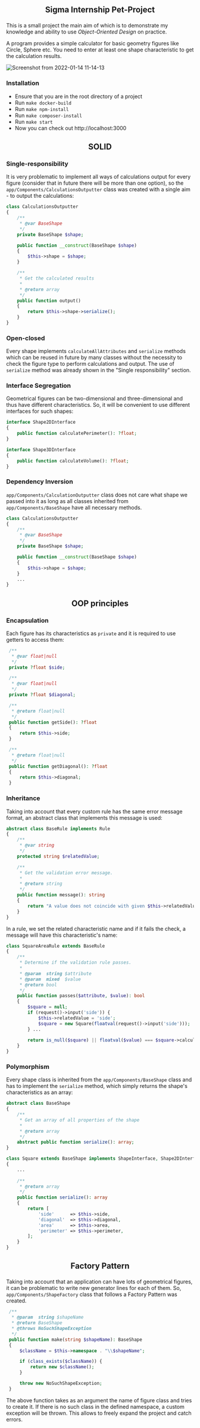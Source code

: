 ## <p align="center">Sigma Internship Pet-Project</p>

This is a small project the main aim of which is to demonstrate my knowledge and ability to use *Object-Oriented Design* on practice.

A program provides a simple calculator for basic geometry figures like Circle, Sphere etc. You need to enter at least one shape characteristic to get the calculation results.

![Screenshot from 2022-01-14 11-14-13](https://user-images.githubusercontent.com/95583010/149490178-23b75c1a-be93-467a-9e33-089077d3f2c3.png)

### Installation

- Ensure that you are in the root directory of a project
- Run `make docker-build`
- Run `make npm-install`
- Run `make composer-install`
- Run `make start`
- Now you can check out http://localhost:3000

## <p align="center">SOLID</p>
### Single-responsibility
It is very problematic to implement all ways of calculations output for every figure (consider that in future there will
be more than one option), so the `app/Components/CalculationsOutputter` class was created with a single aim - to output
the calculations:
```php
class CalculationsOutputter
{
    /**
     * @var BaseShape
     */
    private BaseShape $shape;

    public function __construct(BaseShape $shape)
    {
        $this->shape = $shape;
    }

    /**
     * Get the calculated results
     * 
     * @return array
     */
    public function output()
    {
        return $this->shape->serialize();
    }
}
```
### Open-closed
Every shape implements `calculateAllAttributes` and `serialize` methods which can be reused in future by many classes
without the necessity to check the figure type to perform calculations and output. The use of `serialize` method was
already shown in the "Single responsibility" section.
### Interface Segregation
Geometrical figures can be two-dimensional and three-dimensional and thus have different characteristics. So, it will be
convenient to use different interfaces for such shapes:
```php
interface Shape2DInterface
{
    public function calculatePerimeter(): ?float;
}

interface Shape3DInterface
{
    public function calculateVolume(): ?float;
}
```
### Dependency Inversion
`app/Components/CalculationOutputter` class does not care what shape we passed into it as long as all classes inherited
from `app/Components/BaseShape` have all necessary methods.
```php
class CalculationsOutputter
{
    /**
     * @var BaseShape
     */
    private BaseShape $shape;

    public function __construct(BaseShape $shape)
    {
        $this->shape = $shape;
    }
    ...
}
 ```
## <p align="center">OOP principles</p>
### Encapsulation
Each figure has its characteristics as `private` and it is required to use getters to access them:
```php
 /**
  * @var float|null
  */
 private ?float $side;

 /**
  * @var float|null
  */
 private ?float $diagonal;

 /**
  * @return float|null
  */
 public function getSide(): ?float
 {
     return $this->side;
 }

 /**
  * @return float|null
  */
 public function getDiagonal(): ?float
 {
     return $this->diagonal;
 }
```
### Inheritance
Taking into account that every custom rule has the same error message format, an abstract class that implements this
message is used:
```php
abstract class BaseRule implements Rule
{
    /**
     * @var string
     */
    protected string $relatedValue;

    /**
     * Get the validation error message.
     *
     * @return string
     */
    public function message(): string
    {
        return "A value does not coincide with given $this->relatedValue.";
    }
}
```
In a rule, we set the related characteristic name and if it fails the check, a message will have this characteristic's
name:
```php
class SquareAreaRule extends BaseRule
{
    /**
     * Determine if the validation rule passes.
     *
     * @param  string $attribute
     * @param  mixed  $value
     * @return bool
     */
    public function passes($attribute, $value): bool
    {
        $square = null;
        if (request()->input('side')) {
            $this->relatedValue = 'side';
            $square = new Square(floatval(request()->input('side')));
        } ...
        
        return is_null($square) || floatval($value) === $square->calculateArea();
    }
}
```
### Polymorphism
Every shape class is inherited from the `app/Components/BaseShape` class and has to implement the `serialize` method,
which simply returns the shape's characteristics as an array:
```php
abstract class BaseShape
{
    /**
     * Get an array of all properties of the shape
     *
     * @return array
     */
    abstract public function serialize(): array;
}

class Square extends BaseShape implements ShapeInterface, Shape2DInterface
{
    ...
    
    /**
     * @return array
     */
    public function serialize(): array
    {
        return [
            'side'      => $this->side,
            'diagonal'  => $this->diagonal,
            'area'      => $this->area,
            'perimeter' => $this->perimeter,
        ];
    }
}
```
## <p align="center">Factory Pattern</p>
Taking into account that an application can have lots of geometrical figures, it can be problematic to write new
generator lines for each of them. So, `app/Components/ShapeFactory` class that follows a Factory Pattern was created.

```php
 /**
  * @param  string $shapeName
  * @return BaseShape
  * @throws NoSuchShapeException
  */
 public function make(string $shapeName): BaseShape
 {
     $className = $this->namespace . "\\$shapeName";

     if (class_exists($className)) {
         return new $className();
     }

     throw new NoSuchShapeException;
 }
```

The above function takes as an argument the name of figure class and tries to create it. If there is no such class in
the defined namespace, a custom exception will be thrown. This allows to freely expand the project and catch errors.

